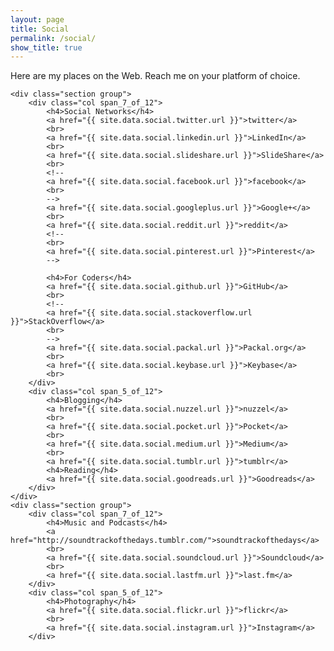 ```yaml
---
layout: page
title: Social
permalink: /social/
show_title: true
---
```


<div class="container">

Here are my places on the Web. Reach me on your platform of choice.

    <div class="section group">
        <div class="col span_7_of_12">
            <h4>Social Networks</h4>
            <a href="{{ site.data.social.twitter.url }}">twitter</a>
            <br>
            <a href="{{ site.data.social.linkedin.url }}">LinkedIn</a>
            <br>
            <a href="{{ site.data.social.slideshare.url }}">SlideShare</a>
            <br>
            <!--
            <a href="{{ site.data.social.facebook.url }}">facebook</a>
            <br>
            -->
            <a href="{{ site.data.social.googleplus.url }}">Google+</a>
            <br>
            <a href="{{ site.data.social.reddit.url }}">reddit</a>
            <!--
            <br>
            <a href="{{ site.data.social.pinterest.url }}">Pinterest</a>
            -->

            <h4>For Coders</h4>
            <a href="{{ site.data.social.github.url }}">GitHub</a>
            <br>
            <!--
            <a href="{{ site.data.social.stackoverflow.url }}">StackOverflow</a>
            <br>
            -->
            <a href="{{ site.data.social.packal.url }}">Packal.org</a>
            <br>
            <a href="{{ site.data.social.keybase.url }}">Keybase</a>
            <br>
        </div>
        <div class="col span_5_of_12">
            <h4>Blogging</h4>
            <a href="{{ site.data.social.nuzzel.url }}">nuzzel</a>
            <br>
            <a href="{{ site.data.social.pocket.url }}">Pocket</a>
            <br>
            <a href="{{ site.data.social.medium.url }}">Medium</a>
            <br>
            <a href="{{ site.data.social.tumblr.url }}">tumblr</a>
            <h4>Reading</h4>
            <a href="{{ site.data.social.goodreads.url }}">Goodreads</a>
        </div>
    </div>
    <div class="section group">
        <div class="col span_7_of_12">
            <h4>Music and Podcasts</h4>
            <a href="http://soundtrackofthedays.tumblr.com/">soundtrackofthedays</a>
            <br>
            <a href="{{ site.data.social.soundcloud.url }}">Soundcloud</a>
            <br>
            <a href="{{ site.data.social.lastfm.url }}">last.fm</a>
        </div>
        <div class="col span_5_of_12">
            <h4>Photography</h4>
            <a href="{{ site.data.social.flickr.url }}">flickr</a>
            <br>
            <a href="{{ site.data.social.instagram.url }}">Instagram</a>
        </div>
</div>
